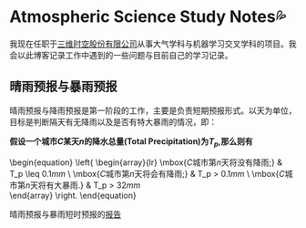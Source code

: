 # Atmospheric Science Study Notes💦

我现在任职于[三维时空股份有限公司](http://xn--ehq269cgqo6ge.xn--fiqs8s/)从事大气学科与机器学习交叉学科的项目。我会以此博客记录工作中遇到的一些问题与目前自己的学习记录。

## 晴雨预报与暴雨预报

晴雨预报与降雨预报是第一阶段的工作，主要是负责短期预报形式。以天为单位，目标是判断隔天有无降雨以及是否有特大暴雨的情况，即：

**假设一个城市$C$某天$n$的降水总量(Total Precipitation)为$T_p$,那么则有**

\begin{equation}
\left\{
             \begin{array}{lr}
             \mbox{$C$城市第$n$天将没有降雨;} & T_p \leq 0.1$mm$ \\
             \mbox{$C$城市第$n$天将会有降雨;} & T_p > 0.1$mm$ \\
             \mbox{$C$城市第$n$天将有大暴雨.} & T_p > 32$mm$  
             \end{array}
\right.
\end{equation}

晴雨预报与暴雨短时预报的[报告](Rainfall_Report20230427.pdf)
